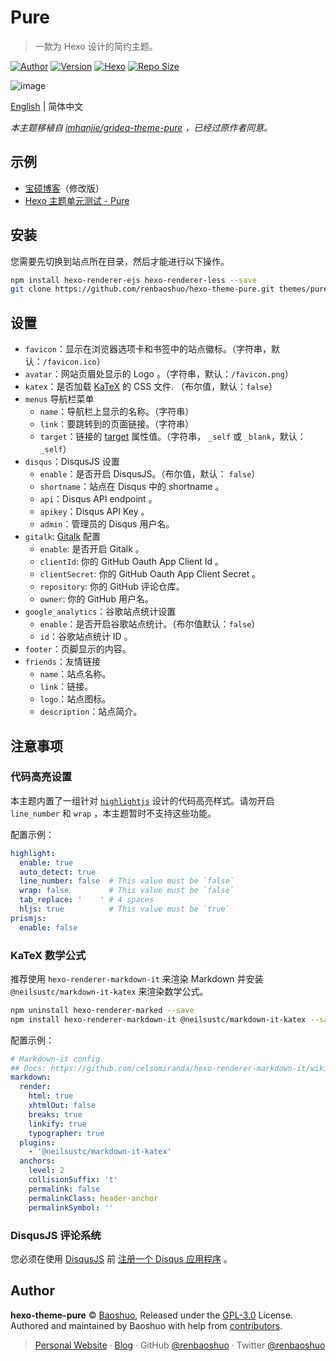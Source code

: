 # Pure

> 一款为 Hexo 设计的简约主题。

[![Author](https://img.shields.io/badge/Author-Baoshuo-b68469.svg?style=flat-square)](https://baoshuo.ren)
[![Version](https://img.shields.io/github/v/release/renbaoshuo/hexo-theme-pure?color=%235755d9&include_prereleases&label=version&style=flat-square)](https://github.com/renbaoshuo/hexo-theme-pure/releases)
[![Hexo](https://img.shields.io/badge/hexo-4.0+-0e83cd.svg?style=flat-square)](https://hexo.io)
[![Repo Size](https://img.shields.io/github/repo-size/renbaoshuo/hexo-theme-pure?style=flat-square)](https://github.com/renbaoshuo/hexo-theme-pure)

![image](https://user-images.githubusercontent.com/47095648/111874137-bb164800-89ce-11eb-94fc-0d7e6d17718a.png)

[English](/README.md) | 简体中文

*本主题移植自 [imhanjie/gridea-theme-pure](https://github.com/imhanjie/gridea-theme-pure) ，已经过原作者同意。*

## 示例

+ [宝硕博客](https://blog.baoshuo.ren)（修改版）
+ [Hexo 主题单元测试 - Pure](https://renbaoshuo.github.io/hexo-theme-pure)

## 安装

您需要先切换到站点所在目录，然后才能进行以下操作。

```bash
npm install hexo-renderer-ejs hexo-renderer-less --save
git clone https://github.com/renbaoshuo/hexo-theme-pure.git themes/pure
```

## 设置

+ `favicon`：显示在浏览器选项卡和书签中的站点徽标。（字符串，默认：`/favicon.ico`）
+ `avatar`：网站页眉处显示的 Logo 。（字符串，默认：`/favicon.png`）
+ `katex`：是否加载 [KaTeX](https://katex.org) 的 CSS 文件. （布尔值，默认：`false`）
+ `menus` 导航栏菜单
  - `name`：导航栏上显示的名称。（字符串）
  - `link`：要跳转到的页面链接。（字符串）
  - `target`：链接的 [target](https://developer.mozilla.org/zh-CN/docs/Web/HTML/Element/a#attr-target) 属性值。（字符串， `_self` 或 `_blank`，默认：`_self`）
+ `disqus`：DisqusJS 设置
  - `enable`：是否开启 DisqusJS。（布尔值，默认： `false`）
  - `shortname`：站点在 Disqus 中的 shortname 。
  - `api`：Disqus API endpoint 。
  - `apikey`：Disqus API Key 。
  - `admin`：管理员的 Disqus 用户名。
+ `gitalk`: [Gitalk](https://github.com/gitalk/gitalk) 配置
  - `enable`: 是否开启 Gitalk 。
  - `clientId`: 你的 GitHub Oauth App Client Id 。
  - `clientSecret`: 你的 GitHub Oauth App Client Secret 。
  - `repository`: 你的 GitHub 评论仓库。
  - `owner`: 你的 GitHub 用户名。
+ `google_analytics`：谷歌站点统计设置
  - `enable`：是否开启谷歌站点统计。（布尔值默认：`false`）
  - `id`：谷歌站点统计 ID 。
+ `footer`：页脚显示的内容。
+ `friends`：友情链接
  - `name`：站点名称。
  - `link`：链接。
  - `logo`：站点图标。
  - `description`：站点简介。

## 注意事项

### 代码高亮设置

本主题内置了一组针对 [`highlightjs`](https://highlightjs.org) 设计的代码高亮样式。请勿开启 `line_number` 和 `wrap` ，本主题暂时不支持这些功能。

配置示例：

```yaml
highlight:
  enable: true
  auto_detect: true
  line_number: false  # This value must be `false`
  wrap: false         # This value must be `false`
  tab_replace: '    ' # 4 spaces
  hljs: true          # This value must be `true`
prismjs:
  enable: false
```

### KaTeX 数学公式

推荐使用 `hexo-renderer-markdown-it` 来渲染 Markdown 并安装 `@neilsustc/markdown-it-katex` 来渲染数学公式。

```bash
npm uninstall hexo-renderer-marked --save
npm install hexo-renderer-markdown-it @neilsustc/markdown-it-katex --save
```

配置示例：

```yaml
# Markdown-it config
## Docs: https://github.com/celsomiranda/hexo-renderer-markdown-it/wiki
markdown:
  render:
    html: true
    xhtmlOut: false
    breaks: true
    linkify: true
    typographer: true
  plugins:
    - '@neilsustc/markdown-it-katex'
  anchors:
    level: 2
    collisionSuffix: 't'
    permalink: false
    permalinkClass: header-anchor
    permalinkSymbol: ''
```

### DisqusJS 评论系统

您必须在使用 [DisqusJS](https://github.com/SukkaW/DisqusJS) 前 [注册一个 Disqus 应用程序](https://disqus.com/api/applications/) 。

## Author

**hexo-theme-pure** © [Baoshuo](https://github.com/renbaoshuo), Released under the [GPL-3.0](./LICENSE) License.  
Authored and maintained by Baoshuo with help from [contributors](https://github.com/renbaoshuo/hexo-theme-pure/contributors).

> [Personal Website](https://baoshuo.ren) · [Blog](https://blog.baoshuo.ren) · GitHub [@renbaoshuo](https://github.com/renbaoshuo) · Twitter [@renbaoshuo](https://twitter.com/renbaoshuo)
